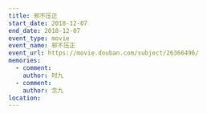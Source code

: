 ```yaml
---
title: 邪不压正
start_date: 2018-12-07
end_date: 2018-12-07
event_type: movie
event_name: 邪不压正
event_url: https://movie.douban.com/subject/26366496/
memories:
  - comment: 
    author: 时九
  - comment: 
    author: 念九  
location: 
---
```

